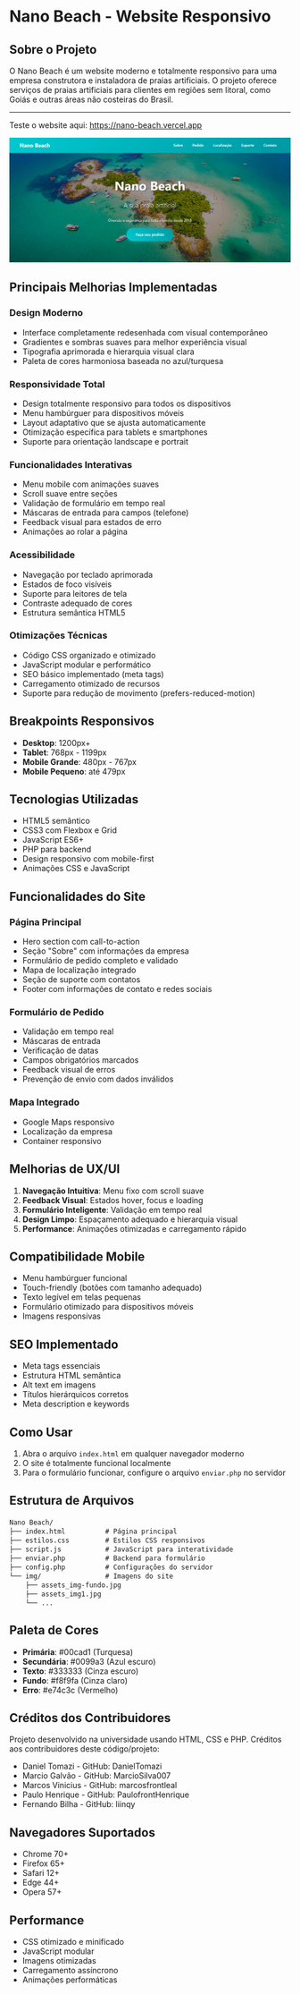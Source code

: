 # Nano Beach - Website Responsivo

## Sobre o Projeto

O Nano Beach é um website moderno e totalmente responsivo para uma empresa construtora e instaladora de praias artificiais. O projeto oferece serviços de praias artificiais para clientes em regiões sem litoral, como Goiás e outras áreas não costeiras do Brasil.

***
Teste o website aqui: https://nano-beach.vercel.app

![image](https://github.com/DanielTomazi/NanoBeach/blob/main/Nano%20Beach/img/img-demo.png)

## Principais Melhorias Implementadas

### Design Moderno
- Interface completamente redesenhada com visual contemporâneo
- Gradientes e sombras suaves para melhor experiência visual
- Tipografia aprimorada e hierarquia visual clara
- Paleta de cores harmoniosa baseada no azul/turquesa

### Responsividade Total
- Design totalmente responsivo para todos os dispositivos
- Menu hambúrguer para dispositivos móveis
- Layout adaptativo que se ajusta automaticamente
- Otimização específica para tablets e smartphones
- Suporte para orientação landscape e portrait

### Funcionalidades Interativas
- Menu mobile com animações suaves
- Scroll suave entre seções
- Validação de formulário em tempo real
- Máscaras de entrada para campos (telefone)
- Feedback visual para estados de erro
- Animações ao rolar a página

### Acessibilidade
- Navegação por teclado aprimorada
- Estados de foco visíveis
- Suporte para leitores de tela
- Contraste adequado de cores
- Estrutura semântica HTML5

### Otimizações Técnicas
- Código CSS organizado e otimizado
- JavaScript modular e performático
- SEO básico implementado (meta tags)
- Carregamento otimizado de recursos
- Suporte para redução de movimento (prefers-reduced-motion)

## Breakpoints Responsivos

- **Desktop**: 1200px+
- **Tablet**: 768px - 1199px
- **Mobile Grande**: 480px - 767px
- **Mobile Pequeno**: até 479px

## Tecnologias Utilizadas

- HTML5 semântico
- CSS3 com Flexbox e Grid
- JavaScript ES6+
- PHP para backend
- Design responsivo com mobile-first
- Animações CSS e JavaScript

## Funcionalidades do Site

### Página Principal
- Hero section com call-to-action
- Seção "Sobre" com informações da empresa
- Formulário de pedido completo e validado
- Mapa de localização integrado
- Seção de suporte com contatos
- Footer com informações de contato e redes sociais

### Formulário de Pedido
- Validação em tempo real
- Máscaras de entrada
- Verificação de datas
- Campos obrigatórios marcados
- Feedback visual de erros
- Prevenção de envio com dados inválidos

### Mapa Integrado
- Google Maps responsivo
- Localização da empresa
- Container responsivo

## Melhorias de UX/UI

1. **Navegação Intuitiva**: Menu fixo com scroll suave
2. **Feedback Visual**: Estados hover, focus e loading
3. **Formulário Inteligente**: Validação em tempo real
4. **Design Limpo**: Espaçamento adequado e hierarquia visual
5. **Performance**: Animações otimizadas e carregamento rápido

## Compatibilidade Mobile

- Menu hambúrguer funcional
- Touch-friendly (botões com tamanho adequado)
- Texto legível em telas pequenas
- Formulário otimizado para dispositivos móveis
- Imagens responsivas

## SEO Implementado

- Meta tags essenciais
- Estrutura HTML semântica
- Alt text em imagens
- Títulos hierárquicos corretos
- Meta description e keywords

## Como Usar

1. Abra o arquivo `index.html` em qualquer navegador moderno
2. O site é totalmente funcional localmente
3. Para o formulário funcionar, configure o arquivo `enviar.php` no servidor

## Estrutura de Arquivos

```
Nano Beach/
├── index.html          # Página principal
├── estilos.css         # Estilos CSS responsivos
├── script.js           # JavaScript para interatividade
├── enviar.php          # Backend para formulário
├── config.php          # Configurações do servidor
└── img/                # Imagens do site
    ├── assets_img-fundo.jpg
    ├── assets_img1.jpg
    └── ...
```

## Paleta de Cores

- **Primária**: #00cad1 (Turquesa)
- **Secundária**: #0099a3 (Azul escuro)
- **Texto**: #333333 (Cinza escuro)
- **Fundo**: #f8f9fa (Cinza claro)
- **Erro**: #e74c3c (Vermelho)

## Créditos dos Contribuidores

Projeto desenvolvido na universidade usando HTML, CSS e PHP. Créditos aos contribuidores deste código/projeto:

- Daniel Tomazi - GitHub: DanielTomazi
- Marcio Galvão - GitHub: MarcioSilva007
- Marcos Vinicius - GitHub: marcosfrontleal
- Paulo Henrique - GitHub: PaulofrontHenrique
- Fernando Bilha - GitHub: liinqy

## Navegadores Suportados

- Chrome 70+
- Firefox 65+
- Safari 12+
- Edge 44+
- Opera 57+

## Performance

- CSS otimizado e minificado
- JavaScript modular
- Imagens otimizadas
- Carregamento assíncrono
- Animações performáticas

